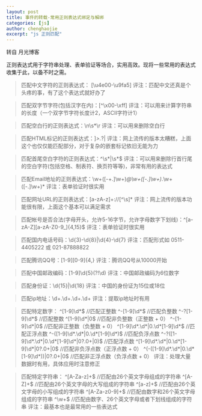 ```yaml
---
layout: post
title: 事件的转载-常用正则表达式绑定与解绑
categories: [js]
author: chenghaojie
excerpt: "js 正则匹配"
---
```


转自 月光博客

正则表达式用于字符串处理、表单验证等场合，实用高效。现将一些常用的表达式收集于此，以备不时之需。

>匹配中文字符的正则表达式： [\u4e00-\u9fa5]
评注：匹配中文还真是个头疼的事，有了这个表达式就好办了

>匹配双字节字符(包括汉字在内)：[^\x00-\xff]
评注：可以用来计算字符串的长度（一个双字节字符长度计2，ASCII字符计1）

>匹配空白行的正则表达式：\n\s*\r
评注：可以用来删除空白行

>匹配HTML标记的正则表达式：]*>.*?|
评注：网上流传的版本太糟糕，上面这个也仅仅能匹配部分，对于复杂的嵌套标记依旧无能为力

>匹配首尾空白字符的正则表达式：^\s*|\s*$
评注：可以用来删除行首行尾的空白字符(包括空格、制表符、换页符等等)，非常有用的表达式

>匹配Email地址的正则表达式：\w+([-+.]\w+)*@\w+([-.]\w+)*\.\w+([-.]\w+)*
评注：表单验证时很实用

>匹配网址URL的正则表达式：[a-zA-z]+://[^\s]*
评注：网上流传的版本功能很有限，上面这个基本可以满足需求

>匹配帐号是否合法(字母开头，允许5-16字节，允许字母数字下划线)：^[a-zA-Z][a-zA-Z0-9_]{4,15}$
评注：表单验证时很实用

>匹配国内电话号码：\d{3}-\d{8}|\d{4}-\d{7}
评注：匹配形式如 0511-4405222 或 021-87888822

>匹配腾讯QQ号：[1-9][0-9]{4,}
评注：腾讯QQ号从10000开始

>匹配中国邮政编码：[1-9]\d{5}(?!\d)
评注：中国邮政编码为6位数字

>匹配身份证：\d{15}|\d{18}
评注：中国的身份证为15位或18位

>匹配ip地址：\d+\.\d+\.\d+\.\d+
评注：提取ip地址时有用

>匹配特定数字：
^[1-9]\d*$ //匹配正整数
^-[1-9]\d*$ //匹配负整数
^-?[1-9]\d*$ //匹配整数
^[1-9]\d*|0$ //匹配非负整数（正整数 + 0）
^-[1-9]\d*|0$ //匹配非正整数（负整数 + 0）
^[1-9]\d*\.\d*|0\.\d*[1-9]\d*$ //匹配正浮点数
^-([1-9]\d*\.\d*|0\.\d*[1-9]\d*)$ //匹配负浮点数
^-?([1-9]\d*\.\d*|0\.\d*[1-9]\d*|0?\.0+|0)$ //匹配浮点数
^[1-9]\d*\.\d*|0\.\d*[1-9]\d*|0?\.0+|0$ //匹配非负浮点数（正浮点数 + 0）
^(-([1-9]\d*\.\d*|0\.\d*[1-9]\d*))|0?\.0+|0$ //匹配非正浮点数（负浮点数 + 0）
评注：处理大量数据时有用，具体应用时注意修正

>匹配特定字符串：
^[A-Za-z]+$ //匹配由26个英文字母组成的字符串
^[A-Z]+$ //匹配由26个英文字母的大写组成的字符串
^[a-z]+$ //匹配由26个英文字母的小写组成的字符串
^[A-Za-z0-9]+$ //匹配由数字和26个英文字母组成的字符串
^\w+$ //匹配由数字、26个英文字母或者下划线组成的字符串
评注：最基本也是最常用的一些表达式
